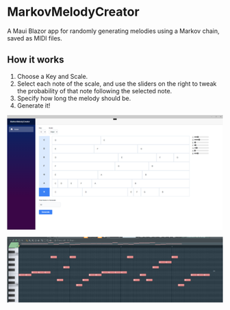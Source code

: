 # MarkovMelodyCreator

A Maui Blazor app for randomly generating melodies using a Markov chain, saved as MIDI files.

## How it works

1. Choose a Key and Scale.
2. Select each note of the scale, and use the sliders on the right to tweak the probability of that note following the selected note.
3. Specify how long the melody should be.
4. Generate it!

![A screenshot of the UI](./.github/ui.png)

![Example MIDI melody after importing into FL Studio](./.github/example_melody.png)
